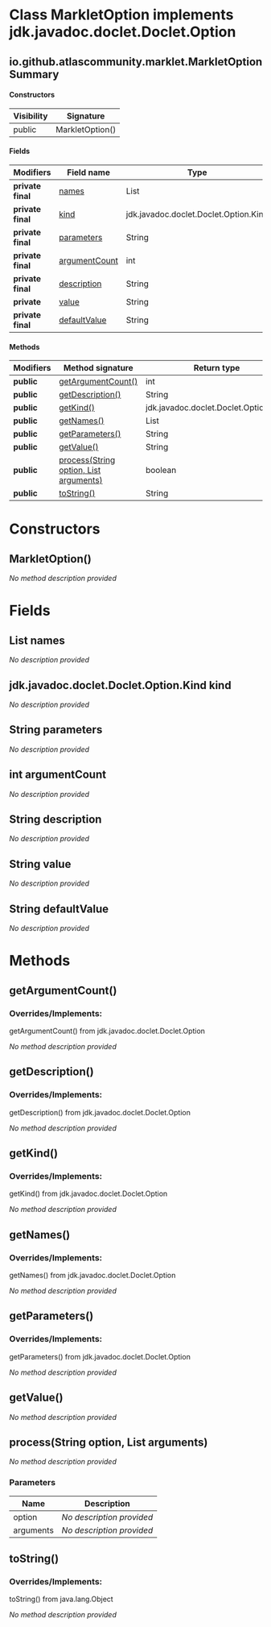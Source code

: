 Class MarkletOption implements jdk.javadoc.doclet.Doclet.Option
===============================================================


io.github.atlascommunity.marklet.MarkletOption Summary
-------
#### Constructors
| Visibility | Signature       |
| ---------- | --------------- |
| public     | MarkletOption() |
#### Fields
| Modifiers         | Field name                                     | Type                                  |
| ----------------- | ---------------------------------------------- | ------------------------------------- |
| **private final** | [names](#javautillistjavalangstring-names)     | List<String>                          |
| **private final** | [kind](#jdkjavadocdocletdocletoptionkind-kind) | jdk.javadoc.doclet.Doclet.Option.Kind |
| **private final** | [parameters](#javalangstring-parameters)       | String                                |
| **private final** | [argumentCount](#int-argumentcount)            | int                                   |
| **private final** | [description](#javalangstring-description)     | String                                |
| **private**       | [value](#javalangstring-value)                 | String                                |
| **private final** | [defaultValue](#javalangstring-defaultvalue)   | String                                |
#### Methods
| Modifiers  | Method signature                                                                             | Return type                           |
| ---------- | -------------------------------------------------------------------------------------------- | ------------------------------------- |
| **public** | [getArgumentCount()](#getargumentcount)                                                      | int                                   |
| **public** | [getDescription()](#getdescription)                                                          | String                                |
| **public** | [getKind()](#getkind)                                                                        | jdk.javadoc.doclet.Doclet.Option.Kind |
| **public** | [getNames()](#getnames)                                                                      | List<String>                          |
| **public** | [getParameters()](#getparameters)                                                            | String                                |
| **public** | [getValue()](#getvalue)                                                                      | String                                |
| **public** | [process(String option, List<String> arguments)](#processstring-option-liststring-arguments) | boolean                               |
| **public** | [toString()](#tostring)                                                                      | String                                |

Constructors
============
MarkletOption()
---------------
*No method description provided*


Fields
======
List<String> names
--------------------------------------
*No description provided*


jdk.javadoc.doclet.Doclet.Option.Kind kind
------------------------------------------
*No description provided*


String parameters
---------------------------
*No description provided*


int argumentCount
-----------------
*No description provided*


String description
----------------------------
*No description provided*


String value
----------------------
*No description provided*


String defaultValue
-----------------------------
*No description provided*


Methods
=======
getArgumentCount()
------------------
### Overrides/Implements:
getArgumentCount() from jdk.javadoc.doclet.Doclet.Option

*No method description provided*


getDescription()
----------------
### Overrides/Implements:
getDescription() from jdk.javadoc.doclet.Doclet.Option

*No method description provided*


getKind()
---------
### Overrides/Implements:
getKind() from jdk.javadoc.doclet.Doclet.Option

*No method description provided*


getNames()
----------
### Overrides/Implements:
getNames() from jdk.javadoc.doclet.Doclet.Option

*No method description provided*


getParameters()
---------------
### Overrides/Implements:
getParameters() from jdk.javadoc.doclet.Doclet.Option

*No method description provided*


getValue()
----------
*No method description provided*


process(String option, List<String> arguments)
----------------------------------------------
*No method description provided*

### Parameters

| Name      | Description               |
| --------- | ------------------------- |
| option    | *No description provided* |
| arguments | *No description provided* |

toString()
----------
### Overrides/Implements:
toString() from java.lang.Object

*No method description provided*


